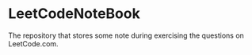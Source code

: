 # LeetCodeNoteBook
The repository that stores some note during exercising the questions on LeetCode.com.
